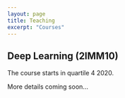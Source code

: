 ```yaml
---
layout: page
title: Teaching
excerpt: "Courses"
---
```



## Deep Learning (2IMM10)

The course starts in quartile 4 2020. 

 More details coming soon...


